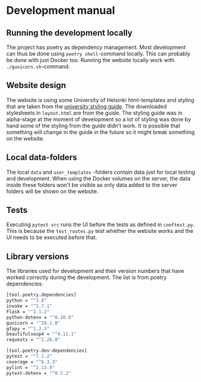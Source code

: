 # Development manual

## Running the development locally

The project has poetry as dependency management. Most development can thus be done using `poetry shell`-command locally. This can probably be done with just Docker too. Running the website locally work with `./gunicorn.sh`-command.

## Website design

The website is using some University of Helsinki html-templates and styling that are taken from the [university styling guide](https://static.helsinki.fi/ds/). The downloaded stylesheets in `layout.html` are from the guide. The styling guide was in alpha-stage at the moment of development so a lot of styling was done by hand some of the styling from the guide didn't work. It is possible that something will change in the guide in the future so it might break something on the website.

## Local data-folders

The local `data` and `user_templates` -folders contain data just for local testing and development. When using the Docker volumes on the server, the data inside these folders won't be visible as only data added to the server folders will be shown on the website.

## Tests

Executing `pytest src` runs the UI before the tests as defined in `conftest.py`. This is because the `test_routes.py` test whether the website works and the UI needs to be executed before that.

## Library versions

The libraries used for development and their version numbers that have worked correctly during the development. The list is from poetry dependencies:

```bash
[tool.poetry.dependencies]
python = "^3.8"
invoke = "^1.7.1"
Flask = "^2.1.2"
python-dotenv = "^0.20.0"
gunicorn = "^20.1.0"
gfapy = "^1.2.3"
beautifulsoup4 = "^4.11.1"
requests = "^2.28.0"

[tool.poetry.dev-dependencies]
pytest = "^7.1.2"
coverage = "^6.3.3"
pylint = "^2.13.9"
pytest-dotenv = "^0.5.2"
```

